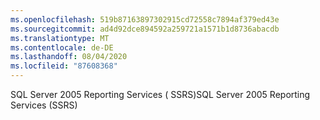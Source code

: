 ```yaml
---
ms.openlocfilehash: 519b87163897302915cd72558c7894af379ed43e
ms.sourcegitcommit: ad4d92dce894592a259721a1571b1d8736abacdb
ms.translationtype: MT
ms.contentlocale: de-DE
ms.lasthandoff: 08/04/2020
ms.locfileid: "87608368"
---
```

<span data-ttu-id="6f9c5-101">SQL Server 2005 Reporting Services \( SSRS\)</span><span class="sxs-lookup"><span data-stu-id="6f9c5-101">SQL Server 2005 Reporting Services \(SSRS\)</span></span>
